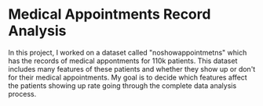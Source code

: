 # Medical Appointments Record Analysis  
In this project, I worked on a dataset called "noshowappointmetns" which has the records of medical appontments for 110k patients. This dataset includes many features of these patients and whether they show up or don't for their medical appointments. My goal is to decide which features affect the patients showing up rate going through the complete data analysis process.  
